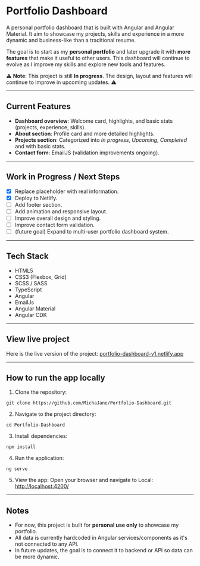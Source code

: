 # Portfolio Dashboard

A personal portfolio dashboard that is built with Angular and Angular Material. It aim to showcase my projects, skills and experience in a more dynamic and business-like than a traditional resume.

The goal is to start as my **personal portfolio** and later upgrade it with **more features** that make it useful to other users. This dashboard will continue to evolve as I improve my skills and explore new tools and features.

⚠️ **Note**: This project is still **In progress**. The design, layout and features will continue to improve in upcoming updates. ⚠️

---

## Current Features

- **Dashboard overview**: Welcome card, highlights, and basic stats (projects, experience, skills).
- **About section**: Profile card and more detailed highlights.
- **Projects section**: Categorized into _In progress_, _Upcoming_, _Completed_ and with basic stats.
- **Contact form**: EmailJS (validation improvements ongoing).

---

## Work in Progress / Next Steps

- [x] Replace placeholder with real information.
- [x] Deploy to Netlify.
- [ ] Add footer section.
- [ ] Add animation and responsive layout.
- [ ] Improve overall design and styling.
- [ ] Improve contact form validation.
- [ ] (future goal) Expand to multi-user portfolio dashboard system.

---

## Tech Stack

- HTML5
- CSS3 (Flexbox, Grid)
- SCSS / SASS
- TypeScript
- Angular
- EmailJs
- Angular Material
- Angular CDK

---

## View live project
Here is the live version of the project:
[portfolio-dashboard-v1.netlify.app](portfolio-dashboard-v1.netlify.app)

---

## How to run the app locally

1. Clone the repository:

```
git clone https://github.com/MichaJane/Portfolio-Dashboard.git
```

2. Navigate to the project directory:

```
cd Portfolio-Dashboard
```

3. Install dependencies:

```
npm install
```

4. Run the application:

```
ng serve
```

5. View the app:
   Open your browser and navigate to Local: [http://localhost:4200/](http://localhost:4200/)

---

## Notes

- For now, this project is built for **personal use only** to showcase my portfolio.
- All data is currently hardcoded in Angular services/components as it's not connected to any API.
- In future updates, the goal is to connect it to backend or API so data can be more dynamic.
